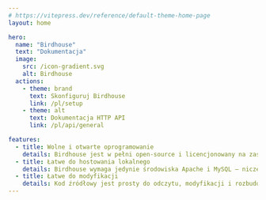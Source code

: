 ```yaml
---
# https://vitepress.dev/reference/default-theme-home-page
layout: home

hero:
  name: "Birdhouse"
  text: "Dokumentacja"
  image:
    src: /icon-gradient.svg
    alt: Birdhouse
  actions:
    - theme: brand
      text: Skonfiguruj Birdhouse
      link: /pl/setup
    - theme: alt
      text: Dokumentacja HTTP API
      link: /pl/api/general

features:
  - title: Wolne i otwarte oprogramowanie
    details: Birdhouse jest w pełni open-source i licencjonowany na zasadach licencji MIT.
  - title: Łatwe do hostowania lokalnego
    details: Birdhouse wymaga jedynie środowiska Apache i MySQL – niczego więcej, niczego mniej.
  - title: Łatwe do modyfikacji
    details: Kod źródłowy jest prosty do odczytu, modyfikacji i rozbudowy.
---
```


